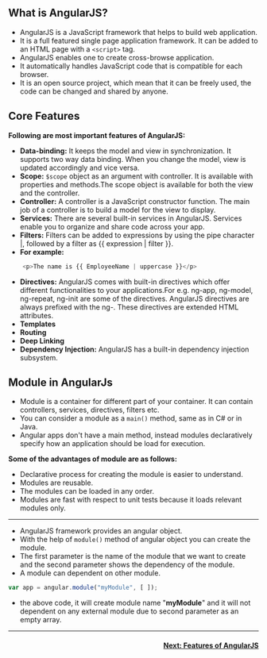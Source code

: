## What is AngularJS?

- AngularJS is a JavaScript framework that helps to build web application.
- It is a full featured single page application framework. It can be added to an HTML page with a `<script>` tag.
- AngularJS enables one to create cross-browse application.
- It automatically handles JavaScript code that is compatible for each browser.
-   It is an open source project, which mean that it can be freely used, the code can be changed and shared by anyone.

## Core Features

**Following are most important features of AngularJS:**

-   **Data-binding:** It keeps the model and view in synchronization. It supports two way data binding. When you change the model, view is updated accordingly and vice versa.
-   **Scope:** `$scope` object as an argument with controller. It is available with properties and methods.The scope object is available for both the view and the controller.
-   **Controller:** A controller is a JavaScript constructor function. The main job of a controller is to build a model for the view to display.
-   **Services:** There are several built-in services in AngularJS. Services enable you to organize and share code across your app.
-   **Filters:** Filters can be added to expressions by using the pipe character |, followed by a filter as {{ expression | filter }}.
   -  **For example:**
```js
    <p>The name is {{ EmployeeName | uppercase }}</p>
```
-   **Directives:** AngularJS comes with built-in directives which offer different functionalities to your applications.For e.g. ng-app, ng-model, ng-repeat, ng-init are some of the directives. AngularJS directives are always prefixed with the ng-. These directives are extended HTML attributes.
-   **Templates**
-   **Routing**
-   **Deep Linking**
-   **Dependency Injection:** AngularJS has a built-in dependency injection subsystem.

## Module in AngularJs
-   Module is a container for different part of your container. It can contain controllers, services, directives, filters etc.
-   You can consider a module as a `main()` method, same as in C# or in Java.
-   Angular apps don't have a main method, instead modules declaratively specify how an application should be load for execution.

**Some of the advantages of module are as follows:**

-   Declarative process for creating the module is easier to understand.
-   Modules are reusable.
-   The modules can be loaded in any order.
-   Modules are fast with respect to unit tests because it loads relevant modules only.

---

- AngularJS framework provides an angular object.
- With the help of `module()` method of angular object you can create the module.
- The first parameter is the name of the module that we want to create and the second parameter shows the dependency of the module.
- A module can dependent on other module.
```js
var app = angular.module("myModule", [ ]);
```
- the above code, it will create module name "**myModule**" and it will not dependent on any external module due to second parameter as an empty array.

---
<h4 align="right">
<p> 
   <a href=""> Next: Features of AngularJS </a>
   </p>
</h4>
   
